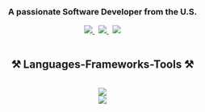 <img align="right" src="https://komarev.com/ghpvc/?username=gouldy-c&label=Visitors&color=0e75b6&style=for-the-badge" alt="" />
<br/>

<h1 align="center>
  <img src="https://readme-typing-svg.herokuapp.com/?font=Righteous&size=42&center=true&vCenter=true&width=400&height=70&duration=4000&lines=Hi+There!+👋;+I'm+Christian+Gouldy!;" />
</h1>


<h3 align="center">A passionate Software Developer from the U.S.</h3>

<div align="center"> 
  <a href="mailto:mail4clg@gmail.com">
    <img src="https://img.shields.io/badge/Gmail-333333?style=for-the-badge&logo=gmail&logoColor=red" />
  </a>
  &nbsp
  <a href="https://www.linkedin.com/in/christian-gouldy-cs/" target="_blank">
    <img src="https://img.shields.io/badge/LinkedIn-0077B5?style=for-the-badge&logo=linkedin&logoColor=white" />
  </a>
  &nbsp
  <a href="https://christiangouldy.com/" target="_blank" ><img src="https://img.shields.io/badge/Portfolio-FF5722?style=for-the-badge&logo=todoist&logoColor=white" /></a>
</div>

<br/>

<h2 align="center">⚒️ Languages-Frameworks-Tools ⚒️</h2>
<br/>
<div align="center">
    <img src="https://skillicons.dev/icons?i=react,js,ts,py,html,css,git,github" /><br>
    <img src="https://skillicons.dev/icons?i=nextjs,nodejs,tailwind,bootstrap,sass,firebase,postgres,mysql,mongodb,flask,docker" /><br>
</div>

